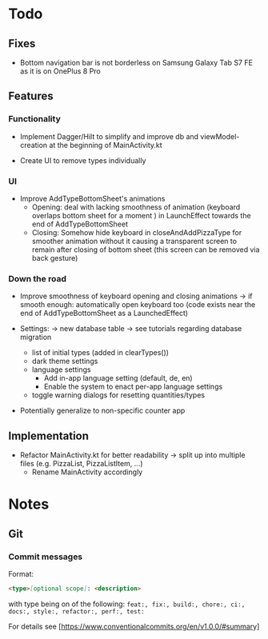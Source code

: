 # Todo

## Fixes

- Bottom navigation bar is not borderless on Samsung Galaxy Tab S7 FE as it is on OnePlus 8 Pro

## Features

### Functionality

- Implement Dagger/Hilt to simplify and improve db and viewModel-creation at the beginning of MainActivity.kt

- Create UI to remove types individually

### UI

- Improve AddTypeBottomSheet's animations
    - Opening: deal with lacking smoothness of animation (keyboard overlaps bottom sheet for a
      moment ) in LaunchEffect towards the end of AddTypeBottomSheet
    - Closing: Somehow hide keyboard in closeAndAddPizzaType for smoother animation without it
      causing a transparent screen to remain after closing of bottom sheet (this screen can be
      removed via back gesture)

### Down the road

- Improve smoothness of keyboard opening and closing animations → if smooth enough: automatically
  open keyboard too (code exists near the end of AddTypeBottomSheet as a LaunchedEffect)

- Settings: → new database table → see tutorials regarding database migration
    - list of initial types (added in clearTypes())
    - dark theme settings
    - language settings
        - Add in-app language setting (default, de, en)
        - Enable the system to enact per-app language settings
    - toggle warning dialogs for resetting quantities/types

- Potentially generalize to non-specific counter app 

## Implementation

- Refactor MainActivity.kt for better readability → split up into multiple files (e.g. PizzaList, PizzaListItem, ...)
   + Rename MainActivity accordingly

# Notes

## Git

### Commit messages

Format:

```markdown
<type>[optional scope]: <description>
```

with type being on of the
following: `feat:, fix:, build:, chore:, ci:, docs:, style:, refactor:, perf:, test:`

For details see [https://www.conventionalcommits.org/en/v1.0.0/#summary]